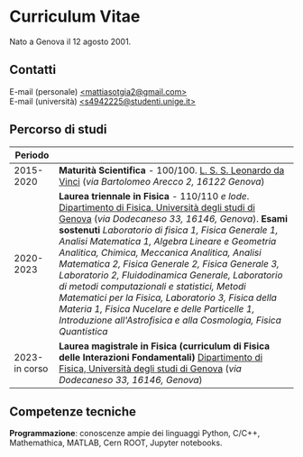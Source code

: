 # Curriculum Vitae

Nato a Genova il 12 agosto 2001.

## Contatti

E-mail (personale) [\<mattiasotgia2@gmail.com\>](mailto:mattiasotgia2@gmail.com?body=%0A%0A%0A%0AMail%20sent%20from%20mattiasotgia.github.io)\
E-mail (università) [\<s4942225@studenti.unige.it\>](mailto:s4942225@studenti.unige.it?body=%0A%0A%0A%0AMail%20sent%20from%20mattiasotgia.github.io)


## Percorso di studi

| Periodo |  | 
| - | - |
| 2015-2020 | **Maturità Scientifica** - 100/100. [L. S. S. Leonardo da Vinci](https://www.liceoleodavincige.edu.it/) (_via Bartolomeo Arecco 2, 16122 Genova_)  | 
| 2020-2023 | **Laurea triennale in Fisica** - 110/110 _e lode_. [Dipartimento di Fisica, Università degli studi di Genova](https://www.difi.unige.it/en) (_via Dodecaneso 33, 16146, Genova_).  __Esami sostenuti__ _Laboratorio di fisica 1, Fisica Generale 1, Analisi Matematica 1, Algebra Lineare e Geometria Analitica, Chimica, Meccanica Analitica, Analisi Matematica 2, Fisica Generale 2, Fisica Generale 3, Laboratorio 2, Fluidodinamica Generale, Laboratorio di metodi computazionali e statistici, Metodi Matematici per la Fisica, Laboratorio 3, Fisica della Materia 1, Fisica Nucelare e delle Particelle 1, Introduzione all'Astrofisica e alla Cosmologia, Fisica Quantistica_ |
| 2023-in corso | **Laurea magistrale in Fisica (curriculum di Fisica delle Interazioni Fondamentali)** [Dipartimento di Fisica, Università degli studi di Genova](https://www.difi.unige.it/en) (_via Dodecaneso 33, 16146, Genova_)|

## Competenze tecniche

**Programmazione**: conoscenze ampie dei linguaggi Python, C/C++, Mathemathica, MATLAB, Cern ROOT, Jupyter notebooks.



